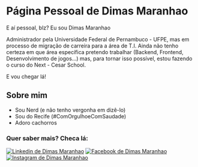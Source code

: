 # Página Pessoal de Dimas Maranhao

E aí pessoal, blz? Eu sou Dimas Maranhao

Administrador pela Universidade Federal de Pernambuco - UFPE,
mas em processo de migração de carreira para a área de T.I.
Ainda não tenho certeza em que área específica pretendo trabalhar
(Backend, Frontend, Desenvolvimento de jogos...) 
mas, para tornar isso possível, estou fazendo o curso do Next - Cesar School.

E vou chegar lá!



## Sobre mim

 - Sou Nerd (e não tenho vergonha em dizê-lo)
 - Sou do Recife (#ComOrgulhoeComSaudade)
 - Adoro cachorros



### Quer saber mais? Checa lá:

[![Linkedin de Dimas Maranhao](https://img.shields.io/badge/LinkedIn-0077B5?style=for-the-badge&logo=linkedin&logoColor=white)](https://www.linkedin.com/in/dimas-maranhao-20a1218a/) [![Facebook de Dimas Maranhao](https://img.shields.io/badge/Facebook-1877F2?style=for-the-badge&logo=facebook&logoColor=white)](https://www.facebook.com/dimas.ferreira.35) [![Instagram de Dimas Maranhao](https://img.shields.io/badge/Instagram-E4405F?style=for-the-badge&logo=instagram&logoColor=white)](https://www.instagram.com/dimasferreira_/)
